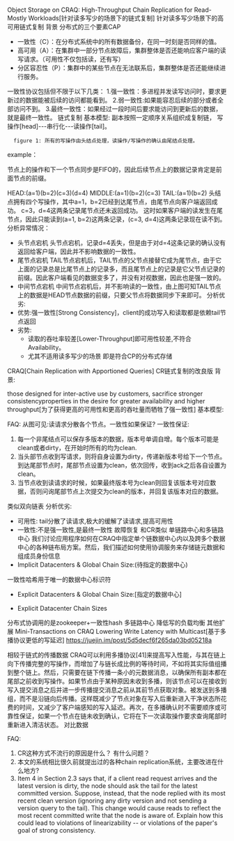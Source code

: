 #
Object Storage on CRAQ: High-Throughput Chain Replication for Read-Mostly Workloads[针对读多写少的场景下的链式复制]
针对读多写少场景下的高可用链式复制
背景
分布式的三个要素CAP
- 一致性（C）：在分布式系统中的所有数据备份，在同一时刻是否同样的值。
- 高可用（A）：在集群中一部分节点故障后，集群整体是否还能响应客户端的读写请求。（可用性不仅包括读，还有写）
- 分区容忍性（P）：集群中的某些节点在无法联系后，集群整体是否还能继续进行服务。


 一致性协议包括但不限于以下几类：
    1.强一致性：多进程并发读写访问时，要求更新过的数据能被后续的访问都能看到。
    2.弱一致性:如果能容忍后续的部分或者全部访问不到。
    3.最终一致性：如果经过一段时间后要求能访问到更新后的数据，就是最终一致性。
链式复制
基本模型:
副本按照一定顺序关系组织成复制链， 写操作[head]---串行化---读操作[tail]。

      figure 1: 所有的写操作由头结点处理，读操作/写操作的确认由尾结点处理。

example：

节点上的操作和下一个节点同步是FIFO的，因此后续节点上的数据记录肯定是前面节点的前缀。

HEAD:(a=1)(b=2)(c=3)(d=4) 
MIDDLE:(a=1)(b=2)(c=3) 
TAIL:(a=1)(b=2)
头结点拥有四个写操作，其中a=1，b=2已经到达尾节点，由尾节点向客户端返回成功。
c=3，d=4这两条记录尾节点还未返回成功。
这时如果客户端的读发生在尾节点，因此只能读到(a=1, b=2)这两条记录，(c=3, d=4)这两条记录现在读不到。
分析异常情况：
- 头节点宕机 头节点宕机，记录d=4丢失，但是由于对d=4这条记录的确认没有返回给客户端，因此并不影响数据的一致性。
- 尾节点宕机 TAIL节点宕机后，TAIL节点的父节点接替它成为尾节点，由于它上面的记录总是比尾节点上的记录多，而且尾节点上的记录是它父节点记录的前缀。因此客户端看见的数据变多了，并没有对视数据，因此也是强一致的。
- 中间节点宕机 中间节点宕机后，并不影响读的一致性，由上图可知TAIL节点上的数据是HEAD节点数据的前缀，只要父节点将数据同步下来即可。
分析优劣:
- 优势:强一致性[Strong Consistency]，client的成功写入和读取都是依赖tail节点返回
- 劣势:
  - 读取的吞吐率较差[Lower-Throughput]即可用性较差,不符合Availability。
  - 尤其不适用读多写少的场景
即是符合CP的分布式存储

CRAQ[Chain Replication with Apportioned Queries]
CR链式复制的改良版
背景:

those  designed  for  inter-active  use  by  customers,  sacrifice  stronger  consistencyproperties in the desire for greater availability and higher throughput[为了获得更高的可用性和更高的吞吐量而牺牲了强一致性]
基本模型:


FAQ:
从图可见:读请求分散各个节点。一致性如果保证?
一致性保证:



1. 每一个非尾结点可以保存多版本的数据，版本号单调自增。每个版本可能是clean或者dirty，在开始时所有的均为clean.
2. 当头部节点收到写请求，则将自身设置为dirty，传递新版本号给下一个节点。到达尾部节点时，尾部节点设置为clean，依次回传，收到ack之后各自设置为clean。
3. 当节点收到读请求的时候，如果最终版本号为clean则回复该版本号对应数据，否则问询尾部节点上次提交为clean的版本，并回复该版本对应的数据。

类似双向链表
分析优劣:
- 可用性: tail分散了读请求,极大的缓解了读请求,提高可用性
- 一致性:不是强一致性,是最终一致性
故障恢复
 和CR类似 
单链路中心和多链路中心
我们讨论应用程序如何在CRAQ中指定单个链数据中心内以及跨多个数据中心的各种链布局方案。然后，我们描述如何使用协调服务来存储链元数据和组成员身份信息
- Implicit Datacenters & Global Chain Size:(待指定的数据中心)


一致性哈希用于唯一的数据中心标识符
- Explicit Datacenters & Global Chain Size:[指定的数据中心]


- Explicit Datacenter Chain Sizes

分布式协调用的是zookeeper+一致性hash 多链路中心 降低写的负载均衡
其他扩展
Mini-Transactions on CRAQ
Lowering Write Latency with Multicast[基于多播协议更低的写延迟]
https://juejin.im/post/5d5decf6f265da03bd05218a

相较于链式的传播数据
CRAQ可以利用多播协议[41]来提高写入性能，与其在链上向下传播完整的写操作，而增加了与链长成比例的等待时间，不如将其实际值组播到整个链上。然后，只需要在链下传播一条小的元数据消息，以确保所有副本都在尾部之前收到写操作。如果节点由于某种原因未收到多播，则该节点可以在接收到写入提交消息之后并进一步传播提交消息之前从其前节点获取对象。被发送到多播组，而不是沿链向后传播。这样既减少了节点对象在写入后重新进入干净状态所花费的时间，又减少了客户端感知的写入延迟。再次，在多播确认时不需要顺序或可靠性保证，如果一个节点在链未收到确认，它将在下一次读取操作要求查询尾部时重新进入清洁状态。
对比数据





FAQ:
1. CR这种方式不流行的原因是什么？ 有什么问题？
2. 本文的系统相比很久前就提出过的各种chain replication系统，主要改进在什么地方?
3. Item 4 in Section 2.3 says that, if a client read request arrives and the latest version is dirty, the node should ask the tail for the latest committed version. Suppose, instead, that the node replied with its most recent clean version (ignoring any dirty version and not sending a version query to the tail). This change would cause reads to reflect the most recent committed write that the node is aware of. Explain how this could lead to violations of linearizability -- or violations of the paper's goal of strong consistency.
